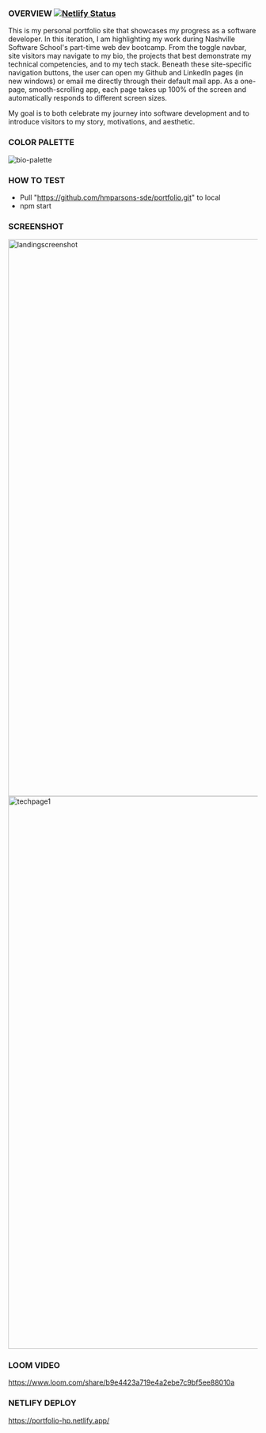 ### OVERVIEW [![Netlify Status](https://api.netlify.com/api/v1/badges/61461307-6c13-4fff-bd7b-53e93b874f9d/deploy-status)](https://app.netlify.com/sites/portfolio-hp/deploys)

This is my personal portfolio site that showcases my progress as a software developer. In this iteration, I am highlighting my work during Nashville Software School's part-time web dev bootcamp. From the toggle navbar, site visitors may navigate to my bio, the projects that best demonstrate my technical competencies, and to my tech stack. Beneath these site-specific navigation buttons, the user can open my Github and LinkedIn pages (in new windows) or email me directly through their default mail app. As a one-page, smooth-scrolling app, each page takes up 100% of the screen and automatically responds to different screen sizes.

My goal is to both celebrate my journey into software development and to introduce visitors to my story, motivations, and aesthetic.

### COLOR PALETTE

![bio-palette](https://user-images.githubusercontent.com/67122062/120054076-69ec8b00-bff3-11eb-876c-47c64d03865f.png)

### HOW TO TEST

- Pull "https://github.com/hmparsons-sde/portfolio.git" to local
- npm start

### SCREENSHOT

<img width="1124" alt="landingscreenshot" src="https://user-images.githubusercontent.com/67122062/120073284-49f1b180-c05d-11eb-873a-5de19ef4b63c.png">

<img width="1116" alt="techpage1" src="https://user-images.githubusercontent.com/67122062/120073305-570ea080-c05d-11eb-9a00-bcd15035fdbd.png">

### LOOM VIDEO

https://www.loom.com/share/b9e4423a719e4a2ebe7c9bf5ee88010a

### NETLIFY DEPLOY

https://portfolio-hp.netlify.app/
